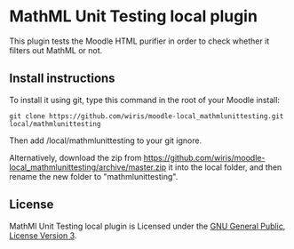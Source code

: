 # MathML Unit Testing local plugin

This plugin tests the Moodle HTML purifier in order to check whether it filters out MathML or not.

## Install instructions

To install it using git, type this command in the root of your Moodle install:
```
git clone https://github.com/wiris/moodle-local_mathmlunittesting.git local/mathmlunittesting
```
Then add /local/mathmlunittesting to your git ignore.

Alternatively, download the zip from <https://github.com/wiris/moodle-local_mathmlunittesting/archive/master.zip> it into the local  folder, and then rename the new folder to "mathmlunittesting".


## License


MathMl Unit Testing local plugin is Licensed under the [GNU General Public, License Version 3](https://www.gnu.org/licenses/gpl-3.0.en.html).
